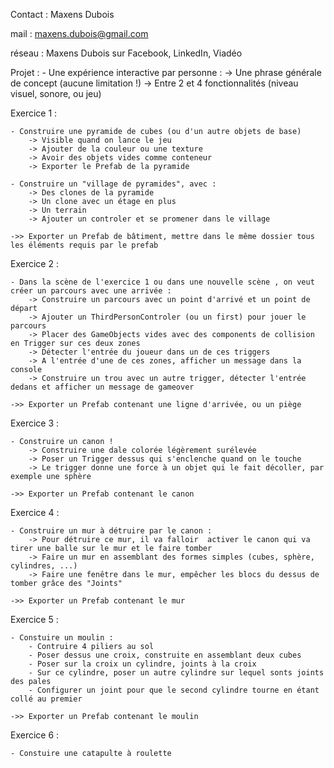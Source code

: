 Contact 	: Maxens Dubois

mail       	: maxens.dubois@gmail.com

réseau		: Maxens Dubois sur Facebook, LinkedIn, Viadéo

Projet :
	- Une expérience interactive par personne :
		-> Une phrase générale de concept (aucune limitation !)
		-> Entre 2 et 4 fonctionnalités (niveau visuel, sonore, ou jeu)

		
Exercice 1 :

	- Construire une pyramide de cubes (ou d'un autre objets de base)
		-> Visible quand on lance le jeu
		-> Ajouter de la couleur ou une texture
		-> Avoir des objets vides comme conteneur
		-> Exporter le Prefab de la pyramide
	
	- Construire un "village de pyramides", avec :
		-> Des clones de la pyramide
		-> Un clone avec un étage en plus
		-> Un terrain
		-> Ajouter un controler et se promener dans le village

	->> Exporter un Prefab de bâtiment, mettre dans le même dossier tous les éléments requis par le prefab		
		
Exercice 2 :

	- Dans la scène de l'exercice 1 ou dans une nouvelle scène , on veut créer un parcours avec une arrivée :
		-> Construire un parcours avec un point d'arrivé et un point de départ
		-> Ajouter un ThirdPersonControler (ou un first) pour jouer le parcours
		-> Placer des GameObjects vides avec des components de collision en Trigger sur ces deux zones
		-> Détecter l'entrée du joueur dans un de ces triggers
		-> A l'entrée d'une de ces zones, afficher un message dans la console
		-> Construire un trou avec un autre trigger, détecter l'entrée dedans et afficher un message de gameover

	->> Exporter un Prefab contenant une ligne d'arrivée, ou un piège
		
		
Exercice 3 :

	- Construire un canon !
		-> Construire une dale colorée légèrement surélevée
		-> Poser un Trigger dessus qui s'enclenche quand on le touche
		-> Le trigger donne une force à un objet qui le fait décoller, par exemple une sphère
	
	->> Exporter un Prefab contenant le canon


Exercice 4 :
		
	- Construire un mur à détruire par le canon :
		-> Pour détruire ce mur, il va falloir  activer le canon qui va tirer une balle sur le mur et le faire tomber
		-> Faire un mur en assemblant des formes simples (cubes, sphère, cylindres, ...)
		-> Faire une fenêtre dans le mur, empêcher les blocs du dessus de tomber grâce des "Joints"

	->> Exporter un Prefab contenant le mur
		

Exercice 5 :

	- Constuire un moulin :
		- Contruire 4 piliers au sol
		- Poser dessus une croix, construite en assemblant deux cubes
		- Poser sur la croix un cylindre, joints à la croix
		- Sur ce cylindre, poser un autre cylindre sur lequel sonts joints des pales
		- Configurer un joint pour que le second cylindre tourne en étant collé au premier
	
	->> Exporter un Prefab contenant le moulin
	

Exercice 6 :

	- Constuire une catapulte à roulette
			
